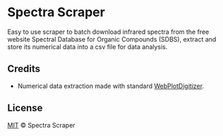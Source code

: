 # Spectra Scraper

Easy to use scraper to batch download infrared spectra from the free website Spectral Database for Organic Compounds (SDBS), extract and store its numerical data into a csv file for data analysis.

## Credits

- Numerical data extraction made with standard [WebPlotDigitizer](https://github.com/ankitrohatgi/WebPlotDigitizer/tree/master).

## License
[MIT](./LICENSE) © Spectra Scraper
